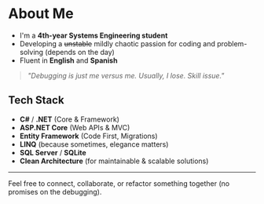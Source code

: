 # About Me
- I'm a **4th-year Systems Engineering student**
- Developing a ~~unstable~~ mildly chaotic passion for coding and problem-solving (depends on the day)
- Fluent in **English** and **Spanish**

> *"Debugging is just me versus me. Usually, I lose. Skill issue."*

## Tech Stack
- **C#** / **.NET** (Core & Framework)
- **ASP.NET Core** (Web APIs & MVC)
- **Entity Framework** (Code First, Migrations)
- **LINQ** (because sometimes, elegance matters)
- **SQL Server** / **SQLite**
- **Clean Architecture** (for maintainable & scalable solutions)

---

Feel free to connect, collaborate, or refactor something together (no promises on the debugging).

<!--
[LinkedIn](https://www.linkedin.com/in/francisco-rose-cerna-303439355/)
-->
